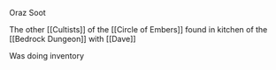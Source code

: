 Oraz Soot

The other [[Cultists]] of the [[Circle of Embers]] found in kitchen of the [[Bedrock Dungeon]] with [[Dave]] 

Was doing inventory